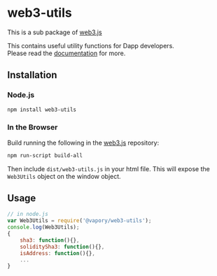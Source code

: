 # web3-utils

This is a sub package of [web3.js][repo]

This contains useful utility functions for Dapp developers.   
Please read the [documentation][docs] for more.

## Installation

### Node.js

```bash
npm install web3-utils
```

### In the Browser

Build running the following in the [web3.js][repo] repository:

```bash
npm run-script build-all
```

Then include `dist/web3-utils.js` in your html file.
This will expose the `Web3Utils` object on the window object.


## Usage

```js
// in node.js
var Web3Utils = require('@vapory/web3-utils');
console.log(Web3Utils);
{
    sha3: function(){},
    soliditySha3: function(){},
    isAddress: function(){},
    ...
}
```


[docs]: http://web3js.readthedocs.io/en/1.0/
[repo]: https://github.com/vaporyco/web3.js


